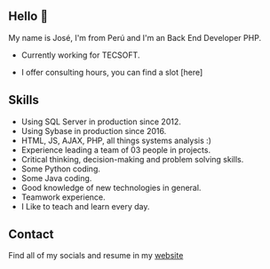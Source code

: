 ## Hello 👋

My name is José, I'm from Perú and I'm an Back End Developer PHP.

* Currently working for TECSOFT.
<!-- * I have a [YouTube channel](https://youtube.com/peladonerd) (in Spanish) about SRE technologies like Docker and Kubernetes. -->
* I offer consulting hours, you can find a slot [here]<!--(https://peladonerd.as.me)-->

## Skills

* Using SQL Server in production since 2012.
* Using Sybase in production since 2016.
* HTML, JS, AJAX, PHP, all things systems analysis :)
* Experience leading a team of 03 people in projects.
* Critical thinking, decision-making and problem solving skills.
* Some Python coding.
* Some Java coding.
* Good knowledge of new technologies in general.
* Teamwork experience.
* I Like to teach and learn every day.

## Contact

Find all of my socials and resume in my [website](https://solucionesjv.com)
